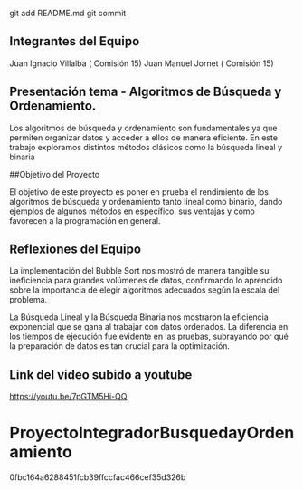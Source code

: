 
git add README.md
git commit

## Integrantes del Equipo

Juan Ignacio Villalba ( Comisión 15)
Juan Manuel Jornet ( Comisión 15)

## Presentación tema - Algoritmos de Búsqueda y Ordenamiento.

Los algoritmos de búsqueda y ordenamiento son fundamentales ya que permiten organizar datos y acceder a ellos de manera eficiente. En este trabajo exploramos distintos métodos clásicos como la búsqueda lineal y binaria

##Objetivo del Proyecto

El objetivo de este proyecto es poner en prueba el rendimiento de los algoritmos de búsqueda y ordenamiento tanto lineal como binario, dando ejemplos de algunos métodos en específico, sus ventajas y cómo favorecen a la programación en general.

##  Reflexiones del Equipo

La implementación del Bubble Sort nos mostró de manera tangible su ineficiencia para grandes volúmenes de datos, confirmando lo aprendido sobre la importancia de elegir algoritmos adecuados según la escala del problema. 

La  Búsqueda Lineal y la Búsqueda Binaria nos mostraron la eficiencia exponencial que se gana al trabajar con datos ordenados. La diferencia en los tiempos de ejecución fue evidente en las pruebas, subrayando por qué la preparación de datos es tan crucial para la optimización.

## Link del video subido a youtube
https://youtu.be/7pGTM5Hi-QQ
# ProyectoIntegradorBusquedayOrdenamiento
0fbc164a6288451fcb39ffccfac466cef35d326b
